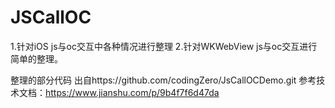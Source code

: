 # JSCallOC

1.针对iOS js与oc交互中各种情况进行整理
2.针对WKWebView js与oc交互进行简单的整理。

整理的部分代码 出自https://github.com/codingZero/JsCallOCDemo.git
参考技术文档：https://www.jianshu.com/p/9b4f7f6d47da
